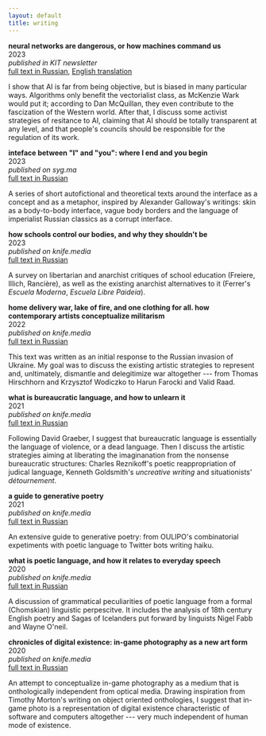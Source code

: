 ```yaml
---
layout: default
title: writing 
---
```


**neural networks are dangerous, or how machines command us** 
\
2023\
_published in KIT newsletter_\
[full text in Russian](https://us5.campaign-archive.com/?u=4ea5740c1fe71d71fea4212ee&id=1a08ade0de&utm_source=public&utm_medium=sharing&utm_campaign=skynet&fbclid=IwAR3K12NKXe-JBDJC0TxpPnu9xHf4b7YSMYnHefJlFjeep02y4mMmDq6-vJU), [English translation](https://docs.google.com/document/d/1UNdOOL6CY-oxrXctkP4dJj2Rz4TqdS0jcYcjzgDOOUA/edit?usp=sharing) 

I show that AI is far from being objective, but is biased in many particular ways. Algorithms only benefit the vectorialist class, as McKenzie Wark would put it; according to Dan McQuillan, they even contribute to the fascization of the Western world. After that, I discuss some activist strategies of resitance to AI, claiming that AI should be totally transparent at any level, and that people's councils should be responsible for the regulation of its work. 

**inteface between "I" and "you": where I end and you begin**
\
2023\
_published on syg.ma_\
[full text in Russian](https://syg.ma/@ivannetk/intierfieis-miezhdu-ia-i-ty-where-i-end-and-you-begin)

A series of short autofictional and theoretical texts around the interface as a concept and as a metaphor, inspired by Alexander Galloway's writings: skin as a body-to-body interface, vague body borders and the language of imperialist Russian classics as a corrupt interface. 

**how schools control our bodies, and why they shouldn't be**
\
2023\
_published on knife.media_\
[full text in Russian](https://knife.media/unschooling/?fbclid=IwAR0gAuGIYCS1VlvUqcSqXTNnb5HfahTbsJiRG-yggM6C6z0axQMwMIee2iM)

A survey on libertarian and anarchist critiques of school education (Freiere, Illich, Rancière), as well as the existing anarchist alternatives to it (Ferrer's _Escuela Moderna_, _Escuela Libre Paideia_).

**home delivery war, lake of fire, and one clothing for all. how contemporary artists conceptualize militarism**
\
2022\
_published on knife.media_\
[full text in Russian](https://knife.media/art-and-war/)

This text was written as an initial response to the Russian invasion of Ukraine. My goal was to discuss the existing artistic strategies to represent and, unltimately, dismantle and delegitimize war altogether --- from Thomas Hirschhorn and Krzysztof Wodiczko to Harun Farocki and Valid Raad. 

**what is bureaucratic language, and how to unlearn it**
\
2021\
_published on knife.media_\
[full text in Russian](https://knife.media/bureaucracy-language/)

Following David Graeber, I suggest that bureaucratic language is essentially the language of violence, or a dead language. Then I discuss the artistic strategies aiming at liberating the imaginanation from the nonsense bureaucratic structures: Charles Reznikoff's poetic reappropriation of judical language, Kenneth Goldsmith's _uncreative writing_ and situationists' _détournement_. 

**a guide to generative poetry**
\
2021\
_published on knife.media_\
[full text in Russian](https://knife.media/generative-poetry/)

An extensive guide to generative poetry: from OULIPO's combinatorial expetiments with poetic language to Twitter bots writing haiku.  

**what is poetic language, and how it relates to everyday speech**
\
2020\
_published on knife.media_\
[full text in Russian](https://knife.media/poetic-language/)

A discussion of grammatical peculiarities of poetic language from a formal (Chomskian) linguistic perpescitve. It includes the analysis of 18th century English poetry and Sagas of Icelanders put forward by linguists Nigel Fabb and Wayne O'neil. 

**chronicles of digital existence: in-game photography as a new art form**
\
2020\
_published on knife.media_\
[full text in Russian](https://knife.media/game-photo/)

An attempt to conceptualize in-game photography as a medium that is onthologically independent from optical media. Drawing inspiration from Timothy Morton's writing on object oriented onthologies, I suggest that in-game photo is a representation of digital existence characteristic of software and computers altogether --- very much independent of human mode of existence.